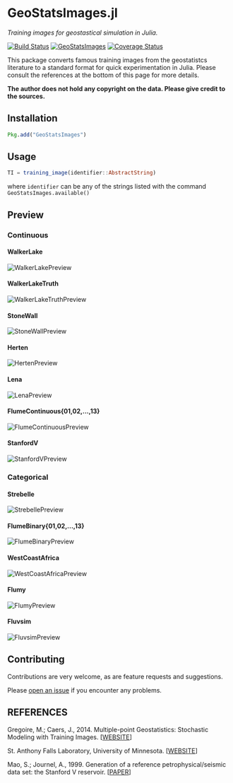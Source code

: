 GeoStatsImages.jl
=================

*Training images for geostastical simulation in Julia.*

[![Build Status](https://travis-ci.org/juliohm/GeoStatsImages.jl.svg?branch=master)](https://travis-ci.org/juliohm/GeoStatsImages.jl)
[![GeoStatsImages](http://pkg.julialang.org/badges/GeoStatsImages_0.5.svg)](http://pkg.julialang.org/?pkg=GeoStatsImages)
[![Coverage Status](https://codecov.io/gh/juliohm/GeoStatsImages.jl/branch/master/graph/badge.svg)](https://codecov.io/gh/juliohm/GeoStatsImages.jl)

This package converts famous training images from the geostatistcs literature to
a standard format for quick experimentation in Julia. Please consult the references
at the bottom of this page for more details.

**The author does not hold any copyright on the data. Please give credit to the sources.**

Installation
------------

```julia
Pkg.add("GeoStatsImages")
```

Usage
-----

```julia
TI = training_image(identifier::AbstractString)
```
where `identifier` can be any of the strings listed with the command `GeoStatsImages.available()`

Preview
-------

### Continuous

#### WalkerLake
![WalkerLakePreview](src/data/WalkerLake.png)

#### WalkerLakeTruth
![WalkerLakeTruthPreview](src/data/WalkerLakeTruth.png)

#### StoneWall
![StoneWallPreview](src/data/StoneWall.png)

#### Herten
![HertenPreview](src/data/Herten.png)

#### Lena
![LenaPreview](src/data/Lena.png)

#### FlumeContinuous{01,02,...,13}
![FlumeContinuousPreview](src/data/FlumeContinuous.png)

#### StanfordV
![StanfordVPreview](src/data/StanfordV.png)

### Categorical

#### Strebelle
![StrebellePreview](src/data/Strebelle.png)

#### FlumeBinary{01,02,...,13}
![FlumeBinaryPreview](src/data/FlumeBinary.png)

#### WestCoastAfrica
![WestCoastAfricaPreview](src/data/WestCoastAfrica.png)

#### Flumy
![FlumyPreview](src/data/Flumy.png)

#### Fluvsim
![FluvsimPreview](src/data/Fluvsim.png)

Contributing
------------

Contributions are very welcome, as are feature requests and suggestions.

Please [open an issue](https://github.com/juliohm/GeoStatsImages.jl/issues) if you encounter any problems.

REFERENCES
----------

Gregoire, M.; Caers, J., 2014. Multiple-point Geostatistics: Stochastic Modeling with Training Images. [[WEBSITE](http://trainingimages.org)]

St. Anthony Falls Laboratory, University of Minnesota. [[WEBSITE](https://www.esci.umn.edu/orgs/seds/Sedi_Research.htm)]

Mao, S.; Journel, A., 1999. Generation of a reference petrophysical/seismic data set: the Stanford V reservoir. [[PAPER](http://pangea.stanford.edu/departments/ere/dropbox/scrf/documents/reports/12/SCRF1999_Report12/SCRF1999_shuguang/stanford4.ps.zip)]
